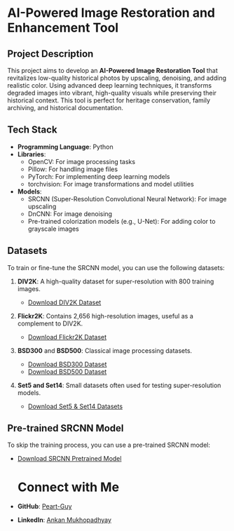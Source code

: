 # AI-Powered Image Restoration and Enhancement Tool

## Project Description
This project aims to develop an **AI-Powered Image Restoration Tool** that revitalizes low-quality historical photos by upscaling, denoising, and adding realistic color. Using advanced deep learning techniques, it transforms degraded images into vibrant, high-quality visuals while preserving their historical context. This tool is perfect for heritage conservation, family archiving, and historical documentation.

## Tech Stack
- **Programming Language**: Python
- **Libraries**:
  - OpenCV: For image processing tasks
  - Pillow: For handling image files
  - PyTorch: For implementing deep learning models
  - torchvision: For image transformations and model utilities
- **Models**:
  - SRCNN (Super-Resolution Convolutional Neural Network): For image upscaling
  - DnCNN: For image denoising
  - Pre-trained colorization models (e.g., U-Net): For adding color to grayscale images

 ## Datasets
To train or fine-tune the SRCNN model, you can use the following datasets:

1. **DIV2K**: A high-quality dataset for super-resolution with 800 training images.
   - [Download DIV2K Dataset](https://data.vision.ee.ethz.ch/cvl/DIV2K/)

2. **Flickr2K**: Contains 2,656 high-resolution images, useful as a complement to DIV2K.
   - [Download Flickr2K Dataset](http://cv.snu.ac.kr/research/EDSR/Flickr2K.tar)

3. **BSD300** and **BSD500**: Classical image processing datasets.
   - [Download BSD300 Dataset](https://www2.eecs.berkeley.edu/Research/Projects/CS/vision/bsds/BSDS300-images.tgz)
   - [Download BSD500 Dataset](https://www2.eecs.berkeley.edu/Research/Projects/CS/vision/bsds/BSDS500.tgz)

4. **Set5 and Set14**: Small datasets often used for testing super-resolution models.
   - [Download Set5 & Set14 Datasets](https://github.com/jbhuang0604/SelfExSR/tree/master/data)

## Pre-trained SRCNN Model
To skip the training process, you can use a pre-trained SRCNN model:
- [Download SRCNN Pretrained Model](https://github.com/leftthomas/SRGAN/blob/master/model/srresnet.pth)


  # Connect with Me

- **GitHub**: [Peart-Guy](https://github.com/Peart-Guy)
- **LinkedIn**: [Ankan Mukhopadhyay](https://www.linkedin.com/in/ankan-mukhopadhyaypeartguy/)

